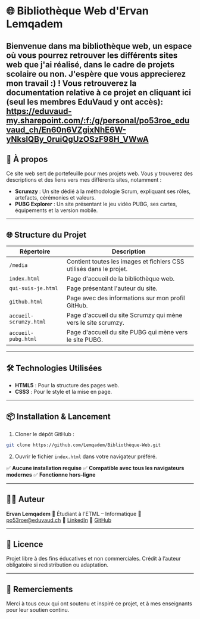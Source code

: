 
# 🌐 Bibliothèque Web d'Ervan Lemqadem

Bienvenue dans ma bibliothèque web, un espace où vous pourrez retrouver les différents sites web que j'ai réalisé, dans le cadre de projets scolaire ou non. J'espère que vous apprecierez mon travail :) !
Vous retrouverez la documentation relative à ce projet en cliquant ici (seul les membres EduVaud y ont accès): https://eduvaud-my.sharepoint.com/:f:/g/personal/po53roe_eduvaud_ch/En60n6VZgixNhE6W-yNkslQBy_0ruiQgUzOSzF98H_VWwA
---

## 🚀 À propos

Ce site web sert de portefeuille pour mes projets web. Vous y trouverez des descriptions et des liens vers mes différents sites, notamment :

- **Scrumzy** : Un site dédié à la méthodologie Scrum, expliquant ses rôles, artefacts, cérémonies et valeurs.
- **PUBG Explorer** : Un site présentant le jeu vidéo PUBG, ses cartes, équipements et la version mobile.

---

## 🌐 Structure du Projet

| Répertoire | Description |
|------------|-------------|
| `/media` | Contient toutes les images et fichiers CSS utilisés dans le projet. |
| `index.html` | Page d'accueil de la bibliothèque web. |
| `qui-suis-je.html` | Page présentant l'auteur du site. |
| `github.html` | Page avec des informations sur mon profil GitHub. |
| `accueil-scrumzy.html` | Page d'accueil du site Scrumzy qui mène vers le site scrumzy. |
| `accueil-pubg.html` | Page d'accueil du site PUBG qui mène vers le site PUBG. |

---

## 🛠️ Technologies Utilisées

- **HTML5** : Pour la structure des pages web.
- **CSS3** : Pour le style et la mise en page.




---

## 📦 Installation & Lancement

1. Cloner le dépôt GitHub :

```bash
git clone https://github.com/Lemqadem/Bibliothèque-Web.git
```

2. Ouvrir le fichier `index.html` dans votre navigateur préféré.

✅ **Aucune installation requise**
✅ **Compatible avec tous les navigateurs modernes**
✅ **Fonctionne hors-ligne**

---

## 👨‍💻 Auteur

**Ervan Lemqadem**
📍 Étudiant à l'ETML – Informatique
📧 [po53roe@eduvaud.ch](mailto:po53roe@eduvaud.ch)
🔗 [LinkedIn](https://www.linkedin.com/in/ervan-lemqadem-4573b8356/)
🐙 [GitHub](https://github.com/Lemqadem)

---

## 📜 Licence

Projet libre à des fins éducatives et non commerciales.
Crédit à l’auteur obligatoire si redistribution ou adaptation.

---

## 🙏 Remerciements

Merci à tous ceux qui ont soutenu et inspiré ce projet, et à mes enseignants pour leur soutien continu.
